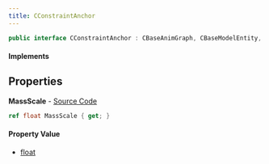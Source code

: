 ```yaml
---
title: CConstraintAnchor
---
```


```csharp
public interface CConstraintAnchor : CBaseAnimGraph, CBaseModelEntity, CBaseEntity, CEntityInstance, ISchemaClass<CEntityInstance>, ISchemaClass<CBaseEntity>, ISchemaClass<CBaseModelEntity>, ISchemaClass<CBaseAnimGraph>, ISchemaClass<CConstraintAnchor>, ISchemaField, ISchemaClass, INativeHandle
```

#### Implements

## Properties

**MassScale** - [Source Code](https://github.com/swiftly-solution/swiftlys2/blob/main/managed/src/SwiftlyS2.Generated/Schemas/Interfaces/CConstraintAnchor.cs#L16)

```csharp
ref float MassScale { get; }
```

#### Property Value

- [float](https://learn.microsoft.com/dotnet/api/system.single)


